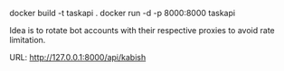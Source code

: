 docker build -t taskapi .
docker run -d -p 8000:8000 taskapi

Idea is to rotate bot accounts with their respective proxies to avoid rate limitation.

URL: http://127.0.0.1:8000/api/kabish
